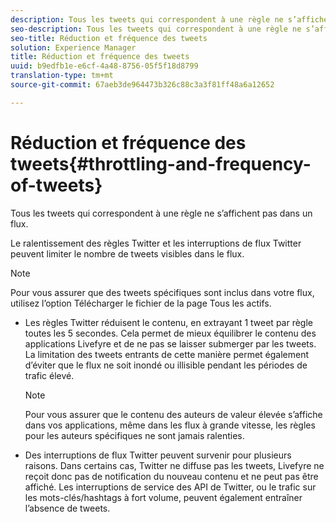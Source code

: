 ```yaml
---
description: Tous les tweets qui correspondent à une règle ne s’affichent pas dans un flux.
seo-description: Tous les tweets qui correspondent à une règle ne s’affichent pas dans un flux.
seo-title: Réduction et fréquence des tweets
solution: Experience Manager
title: Réduction et fréquence des tweets
uuid: b9edfb1e-e6cf-4a48-8756-05f5f18d8799
translation-type: tm+mt
source-git-commit: 67aeb3de964473b326c88c3a3f81ff48a6a12652

---
```



# Réduction et fréquence des tweets{#throttling-and-frequency-of-tweets}

Tous les tweets qui correspondent à une règle ne s’affichent pas dans un flux.

Le ralentissement des règles Twitter et les interruptions de flux Twitter peuvent limiter le nombre de tweets visibles dans le flux.

>[!NOTE]
>
>Pour vous assurer que des tweets spécifiques sont inclus dans votre flux, utilisez l’option Télécharger le fichier de la page Tous les actifs.

* Les règles Twitter réduisent le contenu, en extrayant 1 tweet par règle toutes les 5 secondes. Cela permet de mieux équilibrer le contenu des applications Livefyre et de ne pas se laisser submerger par les tweets. La limitation des tweets entrants de cette manière permet également d’éviter que le flux ne soit inondé ou illisible pendant les périodes de trafic élevé.

   >[!NOTE]
   >
   >Pour vous assurer que le contenu des auteurs de valeur élevée s’affiche dans vos applications, même dans les flux à grande vitesse, les règles pour les auteurs spécifiques ne sont jamais ralenties.

* Des interruptions de flux Twitter peuvent survenir pour plusieurs raisons. Dans certains cas, Twitter ne diffuse pas les tweets, Livefyre ne reçoit donc pas de notification du nouveau contenu et ne peut pas être affiché. Les interruptions de service des API de Twitter, ou le trafic sur les mots-clés/hashtags à fort volume, peuvent également entraîner l’absence de tweets.


